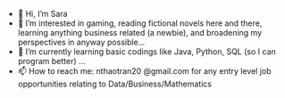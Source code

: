 - 👋 Hi, I’m Sara
- 👀 I’m interested in gaming, reading fictional novels here and there, learning anything business related (a newbie), and broadening my perspectives in anyway possible... 
- 🌱 I’m currently learning basic codings like Java, Python, SQL (so I can program better) ...
- 📫 How to reach me: nthaotran20 @gmail.com for any entry level job opportunities relating to Data/Business/Mathematics

<!---
sarsorarawr/sarsorarawr is a ✨ special ✨ repository because its `README.md` (this file) appears on your GitHub profile.
You can click the Preview link to take a look at your changes.
--->
